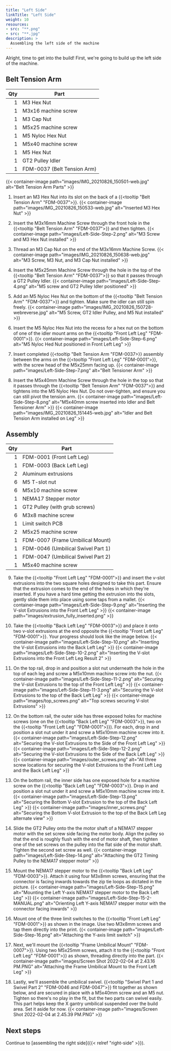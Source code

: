 ```yaml
---
title: "Left Side"
linkTitle: "Left Side"
weight: 10
resources:
- src: "**.png"
- src: "**.jpg"
description: >
  Assembling the left side of the machine
---
```


Alright, time to get into the build! First, we're going to build up the left side of the machine.

## Belt Tension Arm

| Qty | Part                        |
|----:|-----------------------------|
| 1   | M3 Hex Nut                  |
| 1   | M3x16 machine screw         |
| 1   | M3 Cap Nut                  |
| 1   | M5x25 machine screw         |
| 1   | M5 Nyloc Hex Nut            |
| 1   | M5x40 machine screw         |
| 1   | M5 Hex Nut                  |
| 1   | GT2 Pulley Idler            |
| 1   | FDM-0037 (Belt Tension Arm) |



{{< container-image path="images/IMG_20210826_150501-web.jpg" alt="Belt Tension Arm Parts" >}}

1. Insert an M3 Hex Nut into its slot on the back of a {{<tooltip "Belt Tension Arm" "FDM-0037">}}.
  {{< container-image path="images/IMG_20210826_150533-web.jpg" alt="Inserted M3 Hex Nut" >}}

2. Insert the M3x16mm Machine Screw through the front hole in the {{<tooltip "Belt Tension Arm" "FDM-0037">}} and then tighten.
  {{< container-image path="images/Left-Side-Step-2.png" alt="M3 Screw and M3 Hex Nut installed" >}}

3. Thread an M3 Cap Nut on the end of the M3x16mm Machine Screw.
  {{< container-image path="images/IMG_20210826_150638-web.jpg" alt="M3 Screw, M3 Nut, and M3 Cap Nut installed" >}}

4. Insert the M5x25mm Machine Screw through the hole in the top of the {{<tooltip "Belt Tension Arm" "FDM-0037">}} so that it passes through a GT2 Pulley Idler.
  {{< container-image path="images/Left-Side-Step-4.png" alt="M5 screw and GT2 Pulley Idler positioned" >}}

5. Add an M5 Nyloc Hex Nut on the bottom of the {{<tooltip "Belt Tension Arm" "FDM-0037">}} and tighten. Make sure the idler can still spin freely.
  {{< container-image path="images/IMG_20210826_150728-webreverse.jpg" alt="M5 Screw, GT2 Idler Pulley, and M5 Nut installed" >}}

6. Insert the M5 Nyloc Hex Nut into the recess for a hex nut on the bottom of one of the idler mount arms on the {{<tooltip "Front Left Leg" "FDM-0001">}}.
  {{< container-image path="images/Left-Side-Step-6.png" alt="M5 Nyloc Hed Nut positioned in Front Left Leg" >}}

7. Insert completed {{<tooltip "Belt Tension Arm "FDM-0037>}} assembly between the arms on the {{<tooltip "Front Left Leg" "FDM-0001">}}, with the screw head of the M5x25mm facing up.
  {{< container-image path="images/Left-Side-Step-7.png" alt="Belt Tensioner Arm" >}}

8. Insert the M5x40mm Machine Screw through the hole in the top so that it passes through the {{<tooltip "Belt Tension Arm" "FDM-0037">}} and tightens into the M5 Nyloc Hex Nut. Do not over-tighten, and ensure you can still pivot the tension arm.
  {{< container-image path="images/Left-Side-Step-8.png" alt="M5x40mm screw inserted into Idler and Belt Tensioner Arm" >}}
  {{< container-image path="images/IMG_20210826_151445-web.jpg" alt="Idler and Belt Tension Arm installed on Leg" >}}

## Assembly

| Qty | Part                               |
|----:|------------------------------------|
|   1 | FDM-0001 (Front Left Leg)          |
|   1 | FDM-0003 (Back Left Leg)           |
|   2 | Aluminum extrusions                |
|   6 | M5 T-slot nut                      |
|   6 | M5x10 machine screw                |
|   1 | NEMA17 Stepper motor               |
|   1 | GT2 Pulley (with grub screws)      |
|   6 | M3x8 machine screw                 |
|   1 | Limit switch PCB                   |
|   2 | M5x25 machine screw                |
|   1 | FDM-0007 (Frame Umbilical Mount)   |
|   1 | FDM-0046 (Umbilical Swivel Part 1) |
|   1 | FDM-0047 (Umbilical Swivel Part 2) |
|   1 | M5x40 machine screw                |

9. Take the {{<tooltip "Front Left Leg" "FDM-0001">}} and insert the v-slot extrusions into the two square holes designed to take this part. Ensure that the extrusion comes to the end of the holes in which they're inserted. If you have a hard time getting the extrusion into the slots, gently slide them into place using some taps from a mallet.
  {{< container-image path="images/Left-Side-Step-9.png" alt="Inserting the V-slot Extrusions into the Front Left Leg" >}}
  {{< container-image path="images/extrusion_fully_inserted.png" >}}

10. Take the {{<tooltip "Back Left Leg" "FDM-0003">}} and place it onto two v-slot extrusions at the end opposite the {{<tooltip "Front Left Leg" "FDM-0001">}}. Your progress should look like the image below.
  {{< container-image path="images/Left-Side-Step-10.png" alt="Inserting the V-slot Extrusions into the Back Left Leg" >}}
  {{< container-image path="images/Left-Side-Step-10-2.png" alt="Inserting the V-slot Extrusions into the Front Left Leg Result 2" >}}

11. On the top rail, drop in and position a slot nut underneath the hole in the top of each leg and screw a M5x10mm machine screw into the nut.
  {{< container-image path="images/Left-Side-Step-11-2.png" alt="Securing the V-slot Extrusions to the top of the Front Left Leg" >}}
  {{< container-image path="images/Left-Side-Step-11-3.png" alt="Securing the V-slot Extrusions to the top of the Back Left Leg" >}}
  {{< container-image path="images/top_screws.png" alt="Top screws securing V-slot Extrusions" >}}

12. On the bottom rail, the outer side has three exposed holes for machine screws (one on the {{<tooltip "Back Left Leg" "FDM-0003">}}, two on the {{<tooltip "Front Left Leg" "FDM-0001">}}). For each, drop in and position a slot nut under it and screw a M5x10mm machine screw into it.
  {{< container-image path="images/Left-Side-Step-12.png" alt="Securing the V-slot Extrusions to the Side of the Front Left Leg" >}}
  {{< container-image path="images/Left-Side-Step-12-2.png" alt="Securing the V-slot Extrusions to the Side of the Back Left Leg" >}}
  {{< container-image path="images/outer_screws.png" alt="All three screw locations for securing the V-slot Extrusions to the Front Left Leg and the Back Left Leg" >}}

13. On the bottom rail, the inner side has one exposed hole for a machine screw on the {{<tooltip "Back Left Leg" "FDM-0003">}}. Drop in and position a slot nut under it and screw a M5x10mm machine screw into it.
  {{< container-image path="images/Left-Side-Step-13.png" alt="Securing the Bottom V-slot Extrusion to the top of the Back Left Leg" >}}
  {{< container-image path="images/inner_screws.png" alt="Securing the Bottom V-slot Extrusion to the top of the Back Left Leg alternate view" >}}

14. Slide the GT2 Pulley onto the the motor shaft of a NEMA17 stepper motor with the set screw side facing the motor body. Align the pulley so that the end is roughly flush with the end of motor shaft, then tighten one of the set screws on the pulley into the flat side of the motor shaft. Tighten the second set screw as well.
  {{< container-image path="images/Left-Side-Step-14.png" alt="Attaching the GT2 Timing Pulley to the NEMA17 stepper motor" >}}

15. Mount the NEMA17 stepper motor to the {{<tooltip "Back Left Leg" "FDM-0003">}}. Attach it using four M3x8mm screws, ensuring that the connector is facing inwards towards the zip tie loops as dictated in the picture.
  {{< container-image path="images/Left-Side-Step-15.png" alt="Mounting the Left Y-axis NEMA17 stepper motor to the Back Left Leg" >}}
  {{< container-image path="images/Left-Side-Step-15-2-MANUAL.png" alt="Orienting Left Y-axis NEMA17 stepper motor with the connector facing inwards" >}}

16. Mount one of the three limit switches to the {{<tooltip "Front Left Leg" "FDM-0001">}} as shown in the image. Use two M3x8mm screws and tap them directly into the print.
    {{< container-image path="images/Left-Side-Step-16.png" alt="Attaching the Y-axis limit switch" >}}

17. Next, we'll mount the {{<tooltip "Frame Umbilical Mount" "FDM-0007">}}. Using two M5x25mm screws, attach it to the {{<tooltip "Front Left Leg" "FDM-0001">}} as shown, threading directly into the part.
  {{< container-image path="images/Screen Shot 2022-02-04 at 2.43.16 PM.PNG" alt="Attaching the Frame Umbilical Mount to the Front Left Leg" >}}

18. Lastly, we'll assemble the umbilical swivel. {{<tooltip "Swivel Part 1 and Swivel Part 2" "FDM-0046 and FDM-0047">}} fit together as shown below, and are secured in place with a M5x40mm screw and an M5 nut. Tighten so there's no play in the fit, but the two parts can swivel easily. This part helps keep the X gantry umbilical suspended over the build area. Set it aside for now.
  {{< container-image path="images/Screen Shot 2022-02-04 at 2.45.39 PM.PNG" >}}

## Next steps

Continue to [assembling the right side]({{< relref "right-side" >}}).